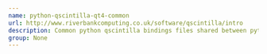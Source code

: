 ```yaml
---
name: python-qscintilla-qt4-common
url: http://www.riverbankcomputing.co.uk/software/qscintilla/intro
description: Common python qscintilla bindings files shared between python-qscintilla-qt4 and python2-qscintilla-qt4.
group: None
---
```

